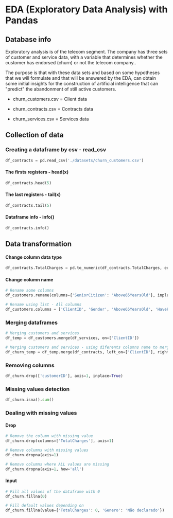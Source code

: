 # EDA (Exploratory Data Analysis) with Pandas

## Database info

Exploratory analysis is of the telecom segment. The company has three sets of customer and service data, with a variable that determines whether the customer has endorsed (churn) or not the telecom company..

The purpose is that with these data sets and based on some hypotheses that we will formulate and that will be answered by the EDA, can obtain some initial insights for the construction of artificial intelligence that can "predict" the abandonment of still active customers.

- churn_customers.csv = Client data

- churn_contracts.csv = Contracts data

- churn_services.csv = Services data

## Collection of data

### Creating a dataframe by csv - read_csv

```python
df_contracts = pd.read_csv('./datasets/churn_customers.csv')
```

#### The firsts registers - head(x)

```python
df_contracts.head(5)
```

#### The last registers - tail(x)

```python
df_contracts.tail(5)
```

#### Dataframe info - info()

```python
df_contracts.info()
```

## Data transformation

#### Change column data type

```python
df_contracts.TotalCharges = pd.to_numeric(df_contracts.TotalCharges, errors='coerce')
```

#### Change column name

```python
# Rename some columns
df_customers.rename(columns={'SeniorCitizen': 'Above65YearsOld'}, inplace=True)
```

```python
# Rename using list - All columns
df_customers.columns = ['ClientID', 'Gender', 'Above65YearsOld', 'HavePartner', 'HaveDependents']
```

### Merging dataframes

```python
# Merging customers and services
df_temp = df_customers.merge(df_services, on=['ClientID'])
```

```python
# Merging customers and services - using diferents columns name to merge
df_churn_temp = df_temp.merge(df_contracts, left_on=['ClientID'], right_on=['customerID'])
```

### Removing columns

```python
df_churn.drop(['customerID'], axis=1, inplace=True)
```

### Missing values detection

```python
df_churn.isna().sum()
```

### Dealing with missing values

#### Drop

```python
# Remove the column with missing value
df_churn.drop(columns=['TotalCharges'], axis=1)
```

```python
# Remove columns with missing values
df_churn.dropna(axis=1)
```

```python
# Remove columns where ALL values are missing
df_churn.dropna(axis=1, how='all')
```

#### Input

```python
# Fill all values of the dataframe with 0
df_churn.fillna(0)
```

```python
# Fill default values depending on
df_churn.fillna(value={'TotalCharges': 0, 'Genero': 'Não declarado'})
```
